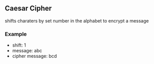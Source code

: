 ## Caesar Cipher
shifts charaters by set number in the alphabet to encrypt a message

### Example
* shift: 1
* message: abc
* cipher message: bcd
